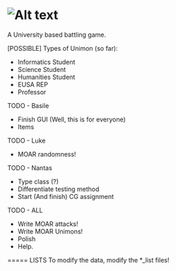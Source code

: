 ![Alt text](https://raw.github.com/inf1op/unimon/master/resources/img/UnimonLogo2.png "UNIMON!")
======
A University based battling game.

[POSSIBLE] Types of Unimon (so far):
- Informatics Student
- Science Student
- Humanities Student
- EUSA REP
- Professor

TODO - Basile
- Finish GUI (Well, this is for everyone)
- Items

TODO - Luke
- MOAR randomness!

TODO - Nantas
- Type class (?)
- Differentiate testing method
- Start (And finish) CG assignment


TODO - ALL
- Write MOAR attacks!
- Write MOAR Unimons!
- Polish
- Help.



=====
LISTS
To modify the data, modify the *_list files!


